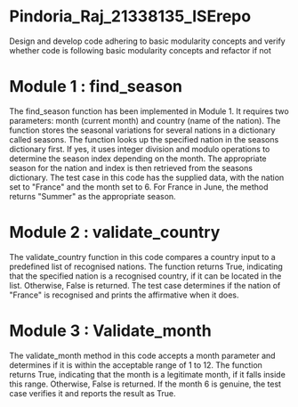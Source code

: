 # Pindoria_Raj_21338135_ISErepo
Design and develop code adhering to basic modularity concepts and verify whether code is following basic modularity concepts and refactor if not

# Module 1 : find_season
The find_season function has been implemented in Module 1. It requires two parameters: month (current month) and country (name of the nation). The function stores the seasonal variations for several nations in a dictionary called seasons.
The function looks up the specified nation in the seasons dictionary first. If yes, it uses integer division and modulo operations to determine the season index depending on the month. The appropriate season for the nation and index is then retrieved from the seasons dictionary. The test case in this code has the supplied data, with the nation set to "France" and the month set to 6. For France in June, the method returns "Summer" as the appropriate season.
# Module 2 : validate_country
The validate_country function in this code compares a country input to a predefined list of recognised nations. The function returns True, indicating that the specified nation is a recognised country, if it can be located in the list. Otherwise, False is returned. The test case determines if the nation of "France" is recognised and prints the affirmative when it does.
# Module 3 : Validate_month
The validate_month method in this code accepts a month parameter and determines if it is within the acceptable range of 1 to 12. The function returns True, indicating that the month is a legitimate month, if it falls inside this range. Otherwise, False is returned. If the month 6 is genuine, the test case verifies it and reports the result as True.
